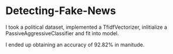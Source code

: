 # Detecting-Fake-News

I took a political dataset, implemented a TfidfVectorizer, inlitialize a PassiveAggressiveClassifier and fit into model.

I ended up obtaining an accuracy of 92.82% in manitude.
